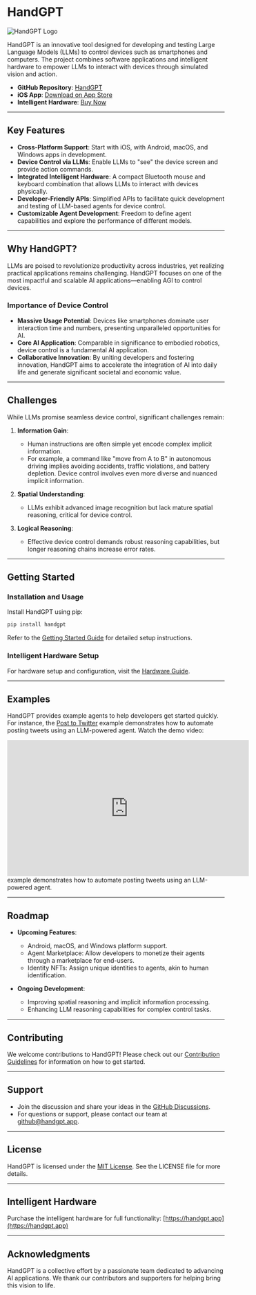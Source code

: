 # HandGPT

![HandGPT Logo](https://handgpt.app/logo.png)

HandGPT is an innovative tool designed for developing and testing Large Language Models (LLMs) to control devices such as smartphones and computers. The project combines software applications and intelligent hardware to empower LLMs to interact with devices through simulated vision and action.

- **GitHub Repository**: [HandGPT](https://github.com/handgpt/HandGPT)
- **iOS App**: [Download on App Store](https://apps.apple.com/us/app/handgpt/id6737915559)
- **Intelligent Hardware**: [Buy Now](https://handgpt.app)

---

## Key Features

- **Cross-Platform Support**: Start with iOS, with Android, macOS, and Windows apps in development.
- **Device Control via LLMs**: Enable LLMs to "see" the device screen and provide action commands.
- **Integrated Intelligent Hardware**: A compact Bluetooth mouse and keyboard combination that allows LLMs to interact with devices physically.
- **Developer-Friendly APIs**: Simplified APIs to facilitate quick development and testing of LLM-based agents for device control.
- **Customizable Agent Development**: Freedom to define agent capabilities and explore the performance of different models.

---

## Why HandGPT?

LLMs are poised to revolutionize productivity across industries, yet realizing practical applications remains challenging. HandGPT focuses on one of the most impactful and scalable AI applications—enabling AGI to control devices.

### Importance of Device Control

- **Massive Usage Potential**: Devices like smartphones dominate user interaction time and numbers, presenting unparalleled opportunities for AI.
- **Core AI Application**: Comparable in significance to embodied robotics, device control is a fundamental AI application.
- **Collaborative Innovation**: By uniting developers and fostering innovation, HandGPT aims to accelerate the integration of AI into daily life and generate significant societal and economic value.

---

## Challenges

While LLMs promise seamless device control, significant challenges remain:

1. **Information Gain**:
   - Human instructions are often simple yet encode complex implicit information.
   - For example, a command like "move from A to B" in autonomous driving implies avoiding accidents, traffic violations, and battery depletion. Device control involves even more diverse and nuanced implicit information.

2. **Spatial Understanding**:
   - LLMs exhibit advanced image recognition but lack mature spatial reasoning, critical for device control.

3. **Logical Reasoning**:
   - Effective device control demands robust reasoning capabilities, but longer reasoning chains increase error rates.

---

## Getting Started

### Installation and Usage
Install HandGPT using pip:

```bash
pip install handgpt
```

Refer to the [Getting Started Guide](docs/getting_started.md) for detailed setup instructions.

### Intelligent Hardware Setup
For hardware setup and configuration, visit the [Hardware Guide](docs/hardware.md).

---

## Examples

HandGPT provides example agents to help developers get started quickly. For instance, the [Post to Twitter](examples/official/post_to_twitter) example demonstrates how to automate posting tweets using an LLM-powered agent. Watch the demo video:

<iframe width="560" height="315" src="https://www.youtube.com/embed/9GSG7uFv8p8" title="Post to Twitter Demo" frameborder="0" allow="accelerometer; autoplay; clipboard-write; encrypted-media; gyroscope; picture-in-picture" allowfullscreen></iframe> example demonstrates how to automate posting tweets using an LLM-powered agent.

---

## Roadmap

- **Upcoming Features**:
  - Android, macOS, and Windows platform support.
  - Agent Marketplace: Allow developers to monetize their agents through a marketplace for end-users.
  - Identity NFTs: Assign unique identities to agents, akin to human identification.

- **Ongoing Development**:
  - Improving spatial reasoning and implicit information processing.
  - Enhancing LLM reasoning capabilities for complex control tasks.

---

## Contributing

We welcome contributions to HandGPT! Please check out our [Contribution Guidelines](CONTRIBUTING.md) for information on how to get started.

---

## Support

- Join the discussion and share your ideas in the [GitHub Discussions](https://github.com/handgpt/HandGPT/discussions).
- For questions or support, please contact our team at [github@handgpt.app](mailto:github@handgpt.app).

---

## License

HandGPT is licensed under the [MIT License](LICENSE.md). See the LICENSE file for more details.

---

## Intelligent Hardware

Purchase the intelligent hardware for full functionality:
[https://handgpt.app](https://handgpt.app)

---

## Acknowledgments

HandGPT is a collective effort by a passionate team dedicated to advancing AI applications. We thank our contributors and supporters for helping bring this vision to life.